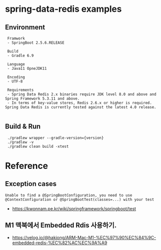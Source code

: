 # spring-data-redis examples

## Environment
```
 Framwork
 - SpringBoot 2.5.6.RELEASE
 
 Build
 - Gradle 6.9
 
 Language
 - Java11 OpneJDK11
 
 Encoding
 - UTF-8
 
 Requirements
 - Spring Data Redis 2.x binaries require JDK level 8.0 and above and Spring Framework 5.3.11 and above.
 - In terms of key-value stores, Redis 2.6.x or higher is required. Spring Data Redis is currently tested against the latest 4.0 release.
 
```

## Build & Run
```
 ./gradlew wrapper --gradle-version={version}
 ./gradlew -v
 ./gradlew clean build -xtest
```


# Reference

## Exception cases
```
Unable to find a @SpringBootConfiguration, you need to use @ContextConfiguration or @SpringBootTest(classes=...) with your test
```
- https://kwonnam.pe.kr/wiki/springframework/springboot/test

## M1 맥북에서 Embedded Rdis 사용하기.
- https://velog.io/@hakjong/ARM-Mac-M1-%EC%97%90%EC%84%9C-embedded-redis-%EC%82%AC%EC%9A%A9
